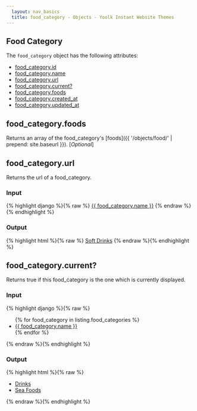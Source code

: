 ```yaml
---
  layout: nav_basics
  title: food_category - Objects - Yoolk Instant Website Themes
---
```


<h2 class="section-title">Food Category</h2>

The <code>food_category</code> object has the following attributes:

<div class="panel">
  <div class="panel-body">
    <ul>
      <li>
        <a href="#id">food_category.id</a>
      </li>
      <li>
        <a href="#name">food_category.name</a>
      </li>
      <li>
        <a href="#url">food_category.url</a>
      </li>
      <li>
        <a href="#current?">food_category.current?</a>
      </li>
      <li>
        <a href="#foods">food_category.foods</a>
      </li>
      <li>
        <a href="#created_at">food_category.created_at</a>
      </li>
      <li>
        <a href="#updated_at">food_category.updated_at</a>
      </li>
    </ul>
  </div>
</div>

<h2 class="tags" id="foods">food_category.foods</h2>

Returns an array of the food_category's [foods]({{ '/objects/food/' | prepend: site.baseurl }}). [*Optional*]

<h2 class="tags" id="url">food_category.url</h2>

Returns the url of a food_category.

<div class="panel">
  <div class="panel-header">
    <h3>Input</h3>
  </div>
  <div class="panel-body">
{% highlight django %}{% raw %}
<a href="{{ food_category.url }}">{{ food_category.name }}</a>
{% endraw %}{% endhighlight %}
  </div>
</div>

<div class="panel">
  <div class="panel-header">
    <h3>Output</h3>
  </div>
  <div class="panel-body">
{% highlight html %}{% raw %}
<a href="/menu/9200-soft-drinks">Soft Drinks</a>
{% endraw %}{% endhighlight %}
  </div>
</div>


<h2 class="tags" id="current?">food_category.current?</h2>

Returns true if this food_category is the one which is currently displayed.

<div class="panel">
  <div class="panel-header">
    <h3>Input</h3>
  </div>
  <div class="panel-body">
{% highlight django %}{% raw %}
<ul class="nav">
  {% for food_category in listing.food_categories %}
    <li>
      <a href="{{ food_category.url }}" {% if food_category.current? %}class="active"{% endif %}>{{ food_category.name }}</a>
    </li>
  {% endfor %}
</ul>
{% endraw %}{% endhighlight %}
  </div>
</div>

<div class="panel">
  <div class="panel-header">
    <h3>Output</h3>
  </div>
  <div class="panel-body">
{% highlight html %}{% raw %}
<ul class="nav">
  <li><a href="/menu/1-drinks" class="active">Drinks</a></li>
  <li><a href="/menu/2-sea-foods">Sea Foods</a></li>
</ul>
{% endraw %}{% endhighlight %}
  </div>
</div>